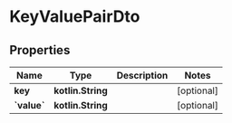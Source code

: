 
# KeyValuePairDto

## Properties
Name | Type | Description | Notes
------------ | ------------- | ------------- | -------------
**key** | **kotlin.String** |  |  [optional]
**&#x60;value&#x60;** | **kotlin.String** |  |  [optional]



